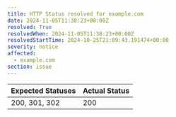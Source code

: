 ```yaml
---
title: HTTP Status resolved for example.com
date: 2024-11-05T11:38:23+00:00Z
resolved: True
resolvedWhen: 2024-11-05T11:38:23+00:00Z
resolvedStartTime: 2024-10-25T21:09:43.191474+00:00
severity: notice
affected:
  - example.com
section: issue
---
```


| Expected Statuses | Actual Status  |
|-------------------|----------------|
| 200, 301, 302 | 200 |
